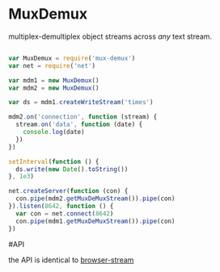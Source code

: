 # MuxDemux

multiplex-demultiplex object streams across _any_ text stream.

``` js

var MuxDemux = require('mux-demux')
var net = require('net')

var mdm1 = new MuxDemux()
var mdm2 = new MuxDemux()

var ds = mdm1.createWriteStream('times')

mdm2.on('connection', function (stream) {
  stream.on('data', function (date) {
    console.log(date)
  })
})

setInterval(function () {
  ds.write(new Date().toString())
}, 1e3)

net.createServer(function (con) {
  con.pipe(mdm2.getMuxDeMuxStream()).pipe(con)
}).listen(8642, function () {
  var con = net.connect(8642)
  con.pipe(mdm1.getMuxDeMuxStream()).pipe(con)
})

```

#API

the API is identical to [browser-stream](http://github.com/dominictarr/browser-stream#api)
